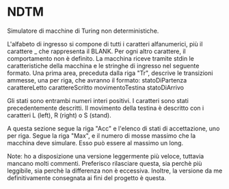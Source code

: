 # NDTM
Simulatore di macchine di Turing non deterministiche.

L'alfabeto di ingresso si compone di tutti i caratteri alfanumerici, più il carattere _ che rappresenta il BLANK. Per ogni altro carattere, il comportamento non è definito.
La macchina riceve tramite stdin le caratteristiche della macchina e le stringhe di ingresso nel seguente formato. 
Una prima area, preceduta dalla riga "Tr", descrive le transizioni ammesse, una per riga, che avranno il formato:
statoDiPartenza carattereLetto carattereScritto movimentoTestina statoDiArrivo

Gli stati sono entrambi numeri interi positivi. I caratteri sono stati precedentemente descritti. Il movimento della testina è descritto con i caratteri L (left), R (right) o S (stand).

A questa sezione segue la riga "Acc" e l'elenco di stati di accettazione, uno per riga.
Segue la riga "Max", e il numero di mosse massimo che la macchina deve simulare. Esso può essere al massimo un long.



Note: ho a disposizione una versione leggermente più veloce, tuttavia mancano molti commenti. Preferisco rilasciare questa, sia perchè più leggibile, sia perchè la differenza non è eccessiva. Inoltre, la versione da me definitivamente consegnata ai fini del progetto è questa.
